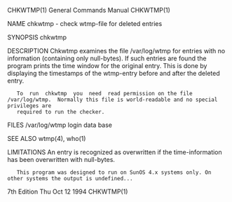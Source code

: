 CHKWTMP(1)                                                    General Commands Manual                                                   CHKWTMP(1)

NAME
       chkwtmp - check wtmp-file for deleted entries

SYNOPSIS
       chkwtmp

DESCRIPTION
       Chkwtmp examines the file /var/log/wtmp for entries with no information (containing only null-bytes). If such entries are found the program
       prints the time window for the original entry. This is done by displaying the timestamps of the wtmp-entry before  and  after  the  deleted
       entry.

       To  run  chkwtmp  you  need  read permission on the file /var/log/wtmp.  Normally this file is world-readable and no special privileges are
       required to run the checker.

FILES
       /var/log/wtmp       login data base

SEE ALSO
       wtmp(4), who(1)

LIMITATIONS
       An entry is recognized as overwritten if the time-information has been overwritten with null-bytes.

       This program was designed to run on SunOS 4.x systems only. On other systems the output is undefined...

7th Edition                                                       Thu Oct 12 1994                                                       CHKWTMP(1)
